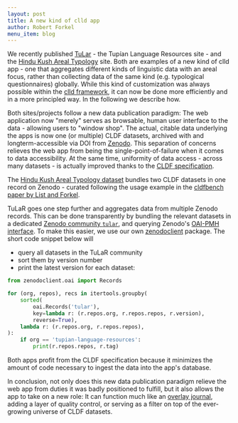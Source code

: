 ```yaml
---
layout: post
title: A new kind of clld app
author: Robert Forkel
menu_item: blog
---
```


We recently published [TuLar](https://tular.clld.org) - the Tupían Language Resources site - and the
[Hindu Kush Areal Typology](https://hindukush.clld.org/) site. Both are examples
of a new kind of clld app - one that aggregates different kinds of linguistic
data with an areal focus, rather than collecting data of the same kind (e.g. typological questionnaires) globally. While this kind of customization was
always possible within the [clld framework](https://github.com/clld/clld),
it can now be done more efficiently and in a more principled way. In the
following we describe how.

Both sites/projects follow a new data publication paradigm: The web application
now "merely" serves as browsable, human user interface to the data - allowing
users to "window shop". The actual, citable data underlying the apps is now
one (or multiple) CLDF datasets, archived with and longterm-accessible via DOI
from [Zenodo](https://zenodo.org). This separation of concerns relieves the web
app from being the single-point-of-failure when it comes to data accessibility.
At the same time, uniformity of data access - across many datasets - is
actually improved thanks to the [CLDF specification](https://cldf.clld.org).

The [Hindu Kush Areal Typology dataset](https://doi.org/10.5281/zenodo.4534221)
bundles two CLDF datasets in one record on Zenodo - curated following the
usage example in the [cldfbench paper by List and Forkel](https://pure.mpg.de/rest/items/item_3231858_1/component/file_3231859/content).

TuLaR goes one step further and aggregates data from multiple Zenodo records.
This can be done transparently by bundling the relevant datasets in a dedicated
[Zenodo community `tular`](https://zenodo.org/communities/tular/), and
querying Zenodo's [OAI-PMH interface](https://developers.zenodo.org/#oai-pmh).
To make this easier, we use our own [zenodoclient](https://pypi.org/project/zenodoclient/) package. The short code snippet below will
- query all datasets in the TuLaR community
- sort them by version number
- print the latest version for each dataset:

```python
from zenodoclient.oai import Records

for (org, repos), recs in itertools.groupby(
    sorted(
        oai.Records('tular'),
        key=lambda r: (r.repos.org, r.repos.repos, r.version),
        reverse=True),
    lambda r: (r.repos.org, r.repos.repos),
):
    if org == 'tupian-language-resources':
        print(r.repos.repos, r.tag)
```

Both apps profit from the CLDF specification because it minimizes the amount of
code necessary to ingest the data into the app's database.

In conclusion, not only does this new data publication paradigm relieve the web
app from duties it was badly positioned to fulfill, but it also allows the app
to take on a new role: It can function much like an [overlay journal](https://www.nature.com/news/leading-mathematician-launches-arxiv-overlay-journal-1.18351),
adding a layer of quality control, or serving as a filter on top of the
ever-growing universe of CLDF datasets.

